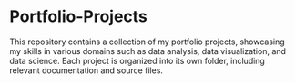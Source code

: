 # Portfolio-Projects
This repository contains a collection of my portfolio projects, showcasing my skills in various domains such as data analysis, data visualization, and data science. Each project is organized into its own folder, including relevant documentation and source files.  
